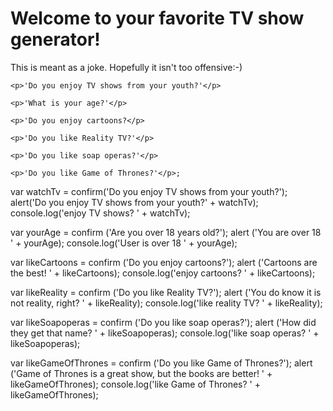 <!DOCTYPE html>
<html>
  <head>
    <title>Code 201 Lab 2</title>
  </head>
  <body>
    <h1>Welcome to your favorite TV show generator!</h1>
    <p>This is meant as a joke. Hopefully it isn't too offensive:-)</p>

    <p>'Do you enjoy TV shows from your youth?'</p>

    <p>'What is your age?'</p>

    <p>'Do you enjoy cartoons?</p>

    <p>'Do you like Reality TV?'</p>

    <p>'Do you like soap operas?'</p>

    <p>'Do you like Game of Thrones?'</p>;
<script src ="/Users/jnjstern/cf/201/About-Me/app.js" type="text/javascript"></script>
  </body>
</html>


var watchTv = confirm('Do you enjoy TV shows from your youth?');
alert('Do you enjoy TV shows from your youth?' + watchTv);
console.log('enjoy TV shows? ' + watchTv);

var yourAge = confirm ('Are you over 18 years old?');
alert ('You are over 18 ' + yourAge);
console.log('User is over 18 ' + yourAge);

var likeCartoons = confirm ('Do you enjoy cartoons?');
alert ('Cartoons are the best! ' + likeCartoons);
console.log('enjoy cartoons? ' + likeCartoons);

var likeReality = confirm ('Do you like Reality TV?');
alert ('You do know it is not reality, right? ' + likeReality);
console.log('like reality TV? ' + likeReality);

var likeSoapoperas = confirm ('Do you like soap operas?');
alert ('How did they get that name? ' + likeSoapoperas);
console.log('like soap operas? ' + likeSoapoperas);

var likeGameOfThrones = confirm ('Do you like Game of Thrones?');
alert ('Game of Thrones is a great show, but the books are better! ' + likeGameOfThrones);
console.log('like Game of Thrones? ' + likeGameOfThrones);
